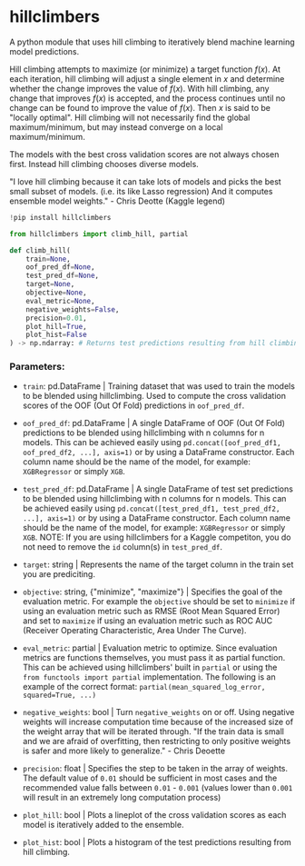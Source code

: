 # hillclimbers

A python module that uses hill climbing to iteratively blend machine learning model predictions. 

Hill climbing attempts to maximize (or minimize) a target function $f(x)$. At each iteration, hill climbing will adjust a single element in $x$ and determine whether the change improves the value of $f(x)$. With hill climbing, any change that improves $f(x)$ is accepted, and the process continues until no change can be found to improve the value of $f(x)$. Then $x$ is said to be "locally optimal". Hill climbing will not necessarily find the global maximum/minimum, but may instead converge on a local maximum/minimum.

The models with the best cross validation scores are not always chosen first. Instead hill climbing chooses diverse models.

"I love hill climbing because it can take lots of models and picks the best small subset of models. (i.e. its like Lasso regression) And it computes ensemble model weights." - Chris Deotte (Kaggle legend)

```python
!pip install hillclimbers

from hillclimbers import climb_hill, partial
```
```python
def climb_hill(
    train=None, 
    oof_pred_df=None, 
    test_pred_df=None, 
    target=None, 
    objective=None, 
    eval_metric=None,
    negative_weights=False, 
    precision=0.01, 
    plot_hill=True, 
    plot_hist=False
) -> np.ndarray: # Returns test predictions resulting from hill climbing
```

### Parameters:

- `train`: pd.DataFrame | Training dataset that was used to train the models to be blended using hillclimbing. Used to compute the cross validation scores of the OOF (Out Of Fold) predictions in `oof_pred_df`.

- `oof_pred_df`: pd.DataFrame | A single DataFrame of OOF (Out Of Fold) predictions to be blended using hillclimbing with n columns for n models. This can be achieved easily using `pd.concat([oof_pred_df1, oof_pred_df2, ...], axis=1)` or by using a DataFrame constructor. Each column name should be the name of the model, for example: `XGBRegressor` or simply `XGB`. 

- `test_pred_df`: pd.DataFrame | A single DataFrame of test set predictions to be blended using hillclimbing with n columns for n models. This can be achieved easily using `pd.concat([test_pred_df1, test_pred_df2, ...], axis=1)` or by using a DataFrame constructor. Each column name should be the name of the model, for example: `XGBRegressor` or simply `XGB`. NOTE: If you are using hillclimbers for a Kaggle competiton, you do not need to remove the `id` column(s) in `test_pred_df`.

- `target`: string | Represents the name of the target column in the train set you are prediciting. 

- `objective`: string, {"minimize", "maximize"} | Specifies the goal of the evaluation metric. For example the `objective` should be set to `minimize` if using an evaluation metric such as RMSE (Root Mean Squared Error) and set to `maximize` if using an evaluation metric such as ROC AUC (Receiver Operating Characteristic, Area Under The Curve). 

- `eval_metric`: partial | Evaluation metric to optimize. Since evaluation metrics are functions themselves, you must pass it as partial function. This can be achieved using hillclimbers' built in `partial` or using the `from functools import partial` implementation. The following is an example of the correct format: `partial(mean_squared_log_error, squared=True, ...)`

- `negative_weights`: bool | Turn `negative_weights` on or off. Using negative weights will increase computation time because of the increased size of the weight array that will be iterated through. "If the train data is small and we are afraid of overfitting, then restricting to only positive weights is safer and more likely to generalize." - Chris Deoette

- `precision`: float | Specifies the step to be taken in the array of weights. The default value of `0.01` should be sufficient in most cases and the recommended value falls between `0.01` - `0.001` (values lower than `0.001` will result in an extremely long computation process)

- `plot_hill`: bool | Plots a lineplot of the cross validation scores as each model is iteratively added to the ensemble.

- `plot_hist`: bool | Plots a histogram of the test predictions resulting from hill climbing.
